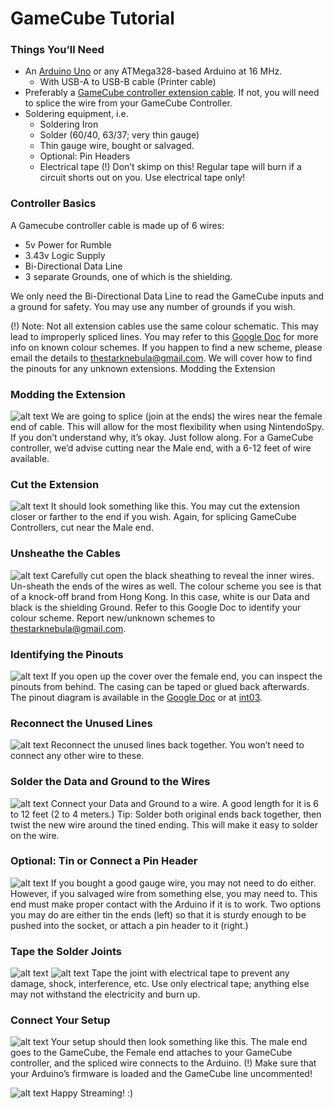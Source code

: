 GameCube Tutorial
======

### Things You’ll Need
* An [Arduino Uno](http://arduino.cc/en/Main/ArduinoBoardUno) or any ATMega328-based Arduino at 16 MHz.
  * With USB-A to USB-B cable (Printer cable)
* Preferably a [GameCube controller extension cable](http://www.amazon.com/s/ref=nb_sb_ss_i_0_24?url=search-alias%3Daps&field-keywords=gamecube+extension+cable&sprefix=gamecube+extension+cable%2Caps%2C217&rh=i%3Aaps%2Ck%3Agamecube+extension+cable). If not, you will need to splice the wire from your GameCube Controller.
* Soldering equipment, i.e.
  * Soldering Iron
  * Solder (60/40, 63/37; very thin gauge)
  * Thin gauge wire, bought or salvaged.
  * Optional: Pin Headers
  * Electrical tape (!) Don’t skimp on this! Regular tape will burn if a circuit shorts out on you. Use electrical tape only!

### Controller Basics
A Gamecube controller cable is made up of 6 wires:
* 5v Power for Rumble
* 3.43v Logic Supply
* Bi-Directional Data Line
* 3 separate Grounds, one of which is the shielding.

We only need the Bi-Directional Data Line to read the GameCube inputs and a ground for safety. You may use any number of grounds if you wish.

(!) Note: Not all extension cables use the same colour schematic. This may lead to improperly spliced lines. You may refer to this [Google Doc](https://docs.google.com/spreadsheet/ccc?key=0AiANfINZ0c74dEZpc2RETjVoUG5iVEVQRHFWYkx6c2c&usp=drive_web#gid=0) for more info on known colour schemes. If you happen to find a new scheme, please email the details to thestarknebula@gmail.com. We will cover how to find the pinouts for any unknown extensions.
Modding the Extension

### Modding the Extension

![alt text]( "")
We are going to splice (join at the ends) the wires near the female end of cable. This will allow for the most flexibility when using NintendoSpy. If you don’t understand why, it’s okay. Just follow along. For a GameCube controller, we’d advise cutting near the Male end, with a 6-12 feet of wire available.

### Cut the Extension

![alt text]( "")
It should look something like this. You may cut the extension closer or farther to the end if you wish. Again, for splicing GameCube Controllers, cut near the Male end.

### Unsheathe the Cables

![alt text]( "")
Carefully cut open the black sheathing to reveal the inner wires. Un-sheath the ends of the wires as well. The colour scheme you see is that of a knock-off brand from Hong Kong. In this case, white is our Data and black is the shielding Ground. 
Refer to this Google Doc to identify your colour scheme.
Report new/unknown schemes to thestarknebula@gmail.com.

### Identifying the Pinouts

![alt text]( "")
If you open up the cover over the female end, you can inspect the pinouts from behind. The casing can be taped or glued back afterwards. The pinout diagram is available in the [Google Doc](https://docs.google.com/spreadsheet/ccc?key=0AiANfINZ0c74dEZpc2RETjVoUG5iVEVQRHFWYkx6c2c&usp=drive_web#gid=0) or at [int03](http://www.int03.co.uk/crema/hardware/gamecube/gc-control.html).

### Reconnect the Unused Lines

![alt text]( "")
Reconnect the unused lines back together. You won’t need to connect any other wire to these.

### Solder the Data and Ground to the Wires

![alt text]( "")
Connect your Data and Ground to a wire. A good length for it is 6 to 12 feet (2 to 4 meters.) Tip: Solder both original ends back together, then twist the new wire around the tined ending. This will make it easy to solder on the wire.

### Optional: Tin or Connect a Pin Header

![alt text]( "")
If you bought a good gauge wire, you may not need to do either. However, if you salvaged wire from something else, you may need to. This end must make proper contact with the Arduino if it is to work. Two options you may do are either tin the ends (left) so that it is sturdy enough to be pushed into the socket, or attach a pin header to it (right.)

### Tape the Solder Joints

![alt text]( "")
![alt text]( "")
Tape the joint with electrical tape to prevent any damage, shock, interference, etc. Use only electrical tape; anything else may not withstand the electricity and burn up.

### Connect Your Setup

![alt text]( "")
Your setup should then look something like this. The male end goes to the GameCube, the Female end attaches to your GameCube controller, and the spliced wire connects to the Arduino.
(!) Make sure that your Arduino’s firmware is loaded and the GameCube line uncommented!

![alt text]( "")
Happy Streaming! :)

